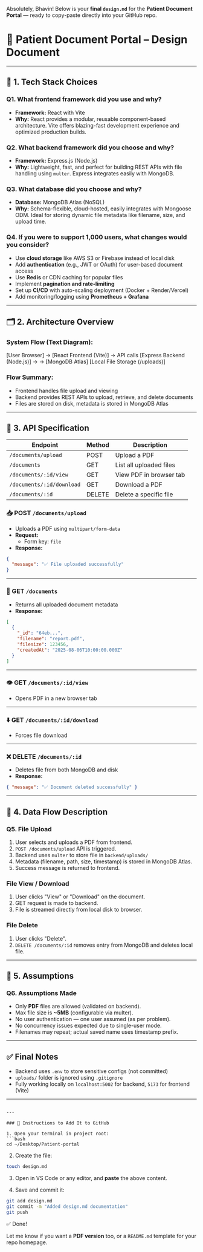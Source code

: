 Absolutely, Bhavin! Below is your **final `design.md`** for the **Patient Document Portal** — ready to copy-paste directly into your GitHub repo.

# 🏥 Patient Document Portal – Design Document

---

## 📌 1. Tech Stack Choices

### Q1. What frontend framework did you use and why?
- **Framework:** React with Vite
- **Why:** React provides a modular, reusable component-based architecture. Vite offers blazing-fast development experience and optimized production builds.

### Q2. What backend framework did you choose and why?
- **Framework:** Express.js (Node.js)
- **Why:** Lightweight, fast, and perfect for building REST APIs with file handling using `multer`. Express integrates easily with MongoDB.

### Q3. What database did you choose and why?
- **Database:** MongoDB Atlas (NoSQL)
- **Why:** Schema-flexible, cloud-hosted, easily integrates with Mongoose ODM. Ideal for storing dynamic file metadata like filename, size, and upload time.

### Q4. If you were to support 1,000 users, what changes would you consider?
- Use **cloud storage** like AWS S3 or Firebase instead of local disk
- Add **authentication** (e.g., JWT or OAuth) for user-based document access
- Use **Redis** or CDN caching for popular files
- Implement **pagination and rate-limiting**
- Set up **CI/CD** with auto-scaling deployment (Docker + Render/Vercel)
- Add monitoring/logging using **Prometheus + Grafana**

---

## 🗂️ 2. Architecture Overview

### System Flow (Text Diagram):

[User Browser]
->
[React Frontend (Vite)]
-> API calls
[Express Backend (Node.js)]
-> ->
[MongoDB Atlas] [Local File Storage (/uploads)]


### Flow Summary:
- Frontend handles file upload and viewing
- Backend provides REST APIs to upload, retrieve, and delete documents
- Files are stored on disk, metadata is stored in MongoDB Atlas

---

## 🔗 3. API Specification

| Endpoint                  | Method | Description               |
|---------------------------|--------|---------------------------|
| `/documents/upload`       | POST   | Upload a PDF              |
| `/documents`              | GET    | List all uploaded files   |
| `/documents/:id/view`     | GET    | View PDF in browser tab   |
| `/documents/:id/download` | GET    | Download a PDF            |
| `/documents/:id`          | DELETE | Delete a specific file    |

### 📥 POST `/documents/upload`
- Uploads a PDF using `multipart/form-data`
- **Request:**
  - Form key: `file`
- **Response:**
```json
{
  "message": "✅ File uploaded successfully"
}
````

---

### 📄 GET `/documents`

* Returns all uploaded document metadata
* **Response:**

```json
[
  {
    "_id": "64eb...",
    "filename": "report.pdf",
    "filesize": 123456,
    "createdAt": "2025-08-06T10:00:00.000Z"
  }
]
```

---

### 👁️ GET `/documents/:id/view`

* Opens PDF in a new browser tab

---

### ⬇️ GET `/documents/:id/download`

* Forces file download

---

### ❌ DELETE `/documents/:id`

* Deletes file from both MongoDB and disk
* **Response:**

```json
{ "message": "✅ Document deleted successfully" }
```

---

## 🔄 4. Data Flow Description

### Q5. File Upload

1. User selects and uploads a PDF from frontend.
2. `POST /documents/upload` API is triggered.
3. Backend uses `multer` to store file in `backend/uploads/`
4. Metadata (filename, path, size, timestamp) is stored in MongoDB Atlas.
5. Success message is returned to frontend.

### File View / Download

1. User clicks "View" or "Download" on the document.
2. GET request is made to backend.
3. File is streamed directly from local disk to browser.

### File Delete

1. User clicks "Delete".
2. `DELETE /documents/:id` removes entry from MongoDB and deletes local file.

---

## 📎 5. Assumptions

### Q6. Assumptions Made

* Only **PDF** files are allowed (validated on backend).
* Max file size is **\~5MB** (configurable via multer).
* No user authentication — one user assumed (as per problem).
* No concurrency issues expected due to single-user mode.
* Filenames may repeat; actual saved name uses timestamp prefix.

---

## ✅ Final Notes

* Backend uses `.env` to store sensitive configs (not committed)
* `uploads/` folder is ignored using `.gitignore`
* Fully working locally on `localhost:5002` for backend, `5173` for frontend (Vite)

---

````

---

### 📌 Instructions to Add It to GitHub

1. Open your terminal in project root:
```bash
cd ~/Desktop/Patient-portal
````

2. Create the file:

```bash
touch design.md
```

3. Open in VS Code or any editor, and **paste** the above content.

4. Save and commit it:

```bash
git add design.md
git commit -m "Added design.md documentation"
git push
```

✅ Done!

Let me know if you want a **PDF version** too, or a `README.md` template for your repo homepage.
